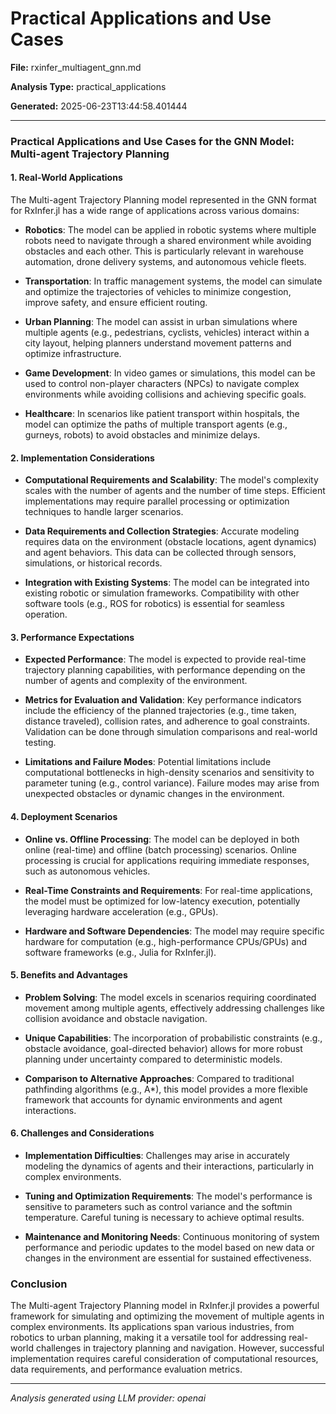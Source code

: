 # Practical Applications and Use Cases

**File:** rxinfer_multiagent_gnn.md

**Analysis Type:** practical_applications

**Generated:** 2025-06-23T13:44:58.401444

---

### Practical Applications and Use Cases for the GNN Model: Multi-agent Trajectory Planning

#### 1. Real-World Applications
The Multi-agent Trajectory Planning model represented in the GNN format for RxInfer.jl has a wide range of applications across various domains:

- **Robotics**: The model can be applied in robotic systems where multiple robots need to navigate through a shared environment while avoiding obstacles and each other. This is particularly relevant in warehouse automation, drone delivery systems, and autonomous vehicle fleets.

- **Transportation**: In traffic management systems, the model can simulate and optimize the trajectories of vehicles to minimize congestion, improve safety, and ensure efficient routing.

- **Urban Planning**: The model can assist in urban simulations where multiple agents (e.g., pedestrians, cyclists, vehicles) interact within a city layout, helping planners understand movement patterns and optimize infrastructure.

- **Game Development**: In video games or simulations, this model can be used to control non-player characters (NPCs) to navigate complex environments while avoiding collisions and achieving specific goals.

- **Healthcare**: In scenarios like patient transport within hospitals, the model can optimize the paths of multiple transport agents (e.g., gurneys, robots) to avoid obstacles and minimize delays.

#### 2. Implementation Considerations
- **Computational Requirements and Scalability**: The model's complexity scales with the number of agents and the number of time steps. Efficient implementations may require parallel processing or optimization techniques to handle larger scenarios.

- **Data Requirements and Collection Strategies**: Accurate modeling requires data on the environment (obstacle locations, agent dynamics) and agent behaviors. This data can be collected through sensors, simulations, or historical records.

- **Integration with Existing Systems**: The model can be integrated into existing robotic or simulation frameworks. Compatibility with other software tools (e.g., ROS for robotics) is essential for seamless operation.

#### 3. Performance Expectations
- **Expected Performance**: The model is expected to provide real-time trajectory planning capabilities, with performance depending on the number of agents and complexity of the environment. 

- **Metrics for Evaluation and Validation**: Key performance indicators include the efficiency of the planned trajectories (e.g., time taken, distance traveled), collision rates, and adherence to goal constraints. Validation can be done through simulation comparisons and real-world testing.

- **Limitations and Failure Modes**: Potential limitations include computational bottlenecks in high-density scenarios and sensitivity to parameter tuning (e.g., control variance). Failure modes may arise from unexpected obstacles or dynamic changes in the environment.

#### 4. Deployment Scenarios
- **Online vs. Offline Processing**: The model can be deployed in both online (real-time) and offline (batch processing) scenarios. Online processing is crucial for applications requiring immediate responses, such as autonomous vehicles.

- **Real-Time Constraints and Requirements**: For real-time applications, the model must be optimized for low-latency execution, potentially leveraging hardware acceleration (e.g., GPUs).

- **Hardware and Software Dependencies**: The model may require specific hardware for computation (e.g., high-performance CPUs/GPUs) and software frameworks (e.g., Julia for RxInfer.jl).

#### 5. Benefits and Advantages
- **Problem Solving**: The model excels in scenarios requiring coordinated movement among multiple agents, effectively addressing challenges like collision avoidance and obstacle navigation.

- **Unique Capabilities**: The incorporation of probabilistic constraints (e.g., obstacle avoidance, goal-directed behavior) allows for more robust planning under uncertainty compared to deterministic models.

- **Comparison to Alternative Approaches**: Compared to traditional pathfinding algorithms (e.g., A*), this model provides a more flexible framework that accounts for dynamic environments and agent interactions.

#### 6. Challenges and Considerations
- **Implementation Difficulties**: Challenges may arise in accurately modeling the dynamics of agents and their interactions, particularly in complex environments.

- **Tuning and Optimization Requirements**: The model's performance is sensitive to parameters such as control variance and the softmin temperature. Careful tuning is necessary to achieve optimal results.

- **Maintenance and Monitoring Needs**: Continuous monitoring of system performance and periodic updates to the model based on new data or changes in the environment are essential for sustained effectiveness.

### Conclusion
The Multi-agent Trajectory Planning model in RxInfer.jl provides a powerful framework for simulating and optimizing the movement of multiple agents in complex environments. Its applications span various industries, from robotics to urban planning, making it a versatile tool for addressing real-world challenges in trajectory planning and navigation. However, successful implementation requires careful consideration of computational resources, data requirements, and performance evaluation metrics.

---

*Analysis generated using LLM provider: openai*
